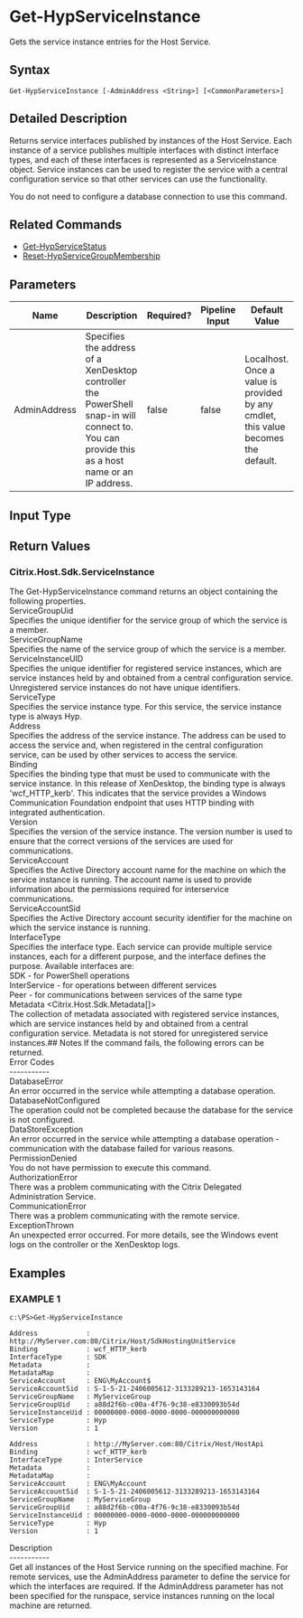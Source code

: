 ﻿# Get-HypServiceInstance

   Gets the service instance entries for the Host Service.

## Syntax
```
Get-HypServiceInstance [-AdminAddress <String>] [<CommonParameters>]
```

## Detailed Description
   Returns service interfaces published by instances of the Host Service. Each instance of a service publishes multiple interfaces with distinct interface types, and each of these interfaces is represented as a ServiceInstance object. Service instances can be used to register the service with a central configuration service so that other services can use the functionality.

You do not need to configure a database connection to use this command.

## Related Commands
  * [Get-HypServiceStatus](Get-HypServiceStatus/)
  * [Reset-HypServiceGroupMembership](Reset-HypServiceGroupMembership/)
## Parameters

| Name   | Description | Required? | Pipeline Input | Default Value |
| --- | --- | --- | --- | --- |
| AdminAddress | Specifies the address of a XenDesktop controller the PowerShell snap-in will connect to. You can provide this as a host name or an IP address. | false | false | Localhost. Once a value is provided by any cmdlet, this value becomes the default. |

## Input Type
### 
   
## Return Values
### Citrix.Host.Sdk.ServiceInstance
   The Get-HypServiceInstance command returns an object containing the following properties.<br>ServiceGroupUid <Guid><br>    Specifies the unique identifier for the service group of which the service is a member.<br>ServiceGroupName <String><br>    Specifies the name of the service group of which the service is a member.<br>ServiceInstanceUID <Guid><br>    Specifies the unique identifier for registered service instances, which are service instances held by and obtained from a central configuration service.  Unregistered service instances do not have unique identifiers.<br>ServiceType <String><br>    Specifies the service instance type.  For this service, the service instance type is always Hyp.<br>Address<br>    Specifies the address of the service instance.  The address can be used to access the service and, when registered in the central configuration service, can be used by other services to access the service.<br>Binding<br>    Specifies the binding type that must be used to communicate with the service instance.  In this release of XenDesktop, the binding type is always 'wcf_HTTP_kerb'. This indicates that the service provides a Windows Communication Foundation endpoint that uses HTTP binding with integrated authentication.<br>Version<br>    Specifies the version of the service instance.  The version number is used to ensure that the correct versions of the services are used for communications.<br>ServiceAccount <String><br>    Specifies the Active Directory account name for the machine on which the service instance is running.  The account name is used to provide information about the permissions required for interservice communications.<br>ServiceAccountSid <String><br>    Specifies the Active Directory account security identifier for the machine on which the service instance is running.<br>InterfaceType <String><br>    Specifies the interface type.  Each service can provide multiple service instances, each for a different purpose, and the interface defines the purpose.  Available interfaces are:<br>        SDK - for PowerShell operations<br>        InterService - for operations between different services<br>        Peer - for communications between services of the same type<br>Metadata <Citrix.Host.Sdk.Metadata[]><br>     The collection of metadata associated with registered service instances, which are service instances held by and obtained from a central configuration service.  Metadata is not stored for unregistered service instances.## Notes
   If the command fails, the following errors can be returned.<br>    Error Codes<br>    -----------<br>    DatabaseError<br>        An error occurred in the service while attempting a database operation.<br>    DatabaseNotConfigured<br>        The operation could not be completed because the database for the service is not configured.<br>    DataStoreException<br>        An error occurred in the service while attempting a database operation - communication with the database failed for various reasons.<br>    PermissionDenied<br>        You do not have permission to execute this command.<br>    AuthorizationError<br>        There was a problem communicating with the Citrix Delegated Administration Service.<br>    CommunicationError<br>        There was a problem communicating with the remote service.<br>    ExceptionThrown<br>        An unexpected error occurred.  For more details, see the Windows event logs on the controller or the XenDesktop logs.
## Examples

### EXAMPLE 1
```
c:\PS>Get-HypServiceInstance

Address            : http://MyServer.com:80/Citrix/Host/SdkHostingUnitService
Binding            : wcf_HTTP_kerb
InterfaceType      : SDK
Metadata           :
MetadataMap        :
ServiceAccount     : ENG\MyAccount$
ServiceAccountSid  : S-1-5-21-2406005612-3133289213-1653143164
ServiceGroupName   : MyServiceGroup
ServiceGroupUid    : a88d2f6b-c00a-4f76-9c38-e8330093b54d
ServiceInstanceUid : 00000000-0000-0000-0000-000000000000
ServiceType        : Hyp
Version            : 1

Address            : http://MyServer.com:80/Citrix/Host/HostApi
Binding            : wcf_HTTP_kerb
InterfaceType      : InterService
Metadata           :
MetadataMap        :
ServiceAccount     : ENG\MyAccount
ServiceAccountSid  : S-1-5-21-2406005612-3133289213-1653143164
ServiceGroupName   : MyServiceGroup
ServiceGroupUid    : a88d2f6b-c00a-4f76-9c38-e8330093b54d
ServiceInstanceUid : 00000000-0000-0000-0000-000000000000
ServiceType        : Hyp
Version            : 1
```
   Description<br>-----------<br>Get all instances of the Host Service running on the specified machine.  For remote services, use the AdminAddress parameter to define the service for which the interfaces are required.  If the AdminAddress parameter has not been specified for the runspace, service instances running on the local machine are returned.
